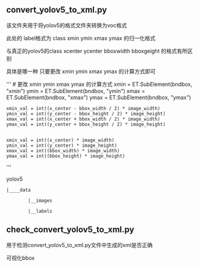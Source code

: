 
## convert_yolov5_to_xml.py


该文件夹用于将yolov5的格式文件夹转换为voc格式

此处的 label格式为 class xmin ymin xmax ymax 的归一化格式

与真正的yolov5的class xcenter ycenter bboxwidth bboxgeight 的格式有所区别 

具体是哪一种 只要更改 xmin ymin xmax ymax 的计算方式即可

'''
    # 更改 xmin ymin xmax ymax 的计算方式 
    xmin = ET.SubElement(bndbox, "xmin")
    ymin = ET.SubElement(bndbox, "ymin")
    xmax = ET.SubElement(bndbox, "xmax")
    ymax = ET.SubElement(bndbox, "ymax")

    
    xmin_val = int((x_center - bbox_width / 2) * image_width)
    ymin_val = int((y_center - bbox_height / 2) * image_height)
    xmax_val = int((x_center + bbox_width / 2) * image_width)
    ymax_val = int((y_center + bbox_height / 2) * image_height)
   

    xmin_val = int((x_center) * image_width)
    ymin_val = int((y_center) * image_height)
    xmax_val = int((bbox_width) * image_width)
    ymax_val = int((bbox_height) * image_height)  
'''

yolov5

    |____data
    
            |__images
            
            |__labels

            
## check_convert_yolov5_to_xml.py


用于检测convert_yolov5_to_xml.py文件中生成的xml是否正确  

可视化bbox

